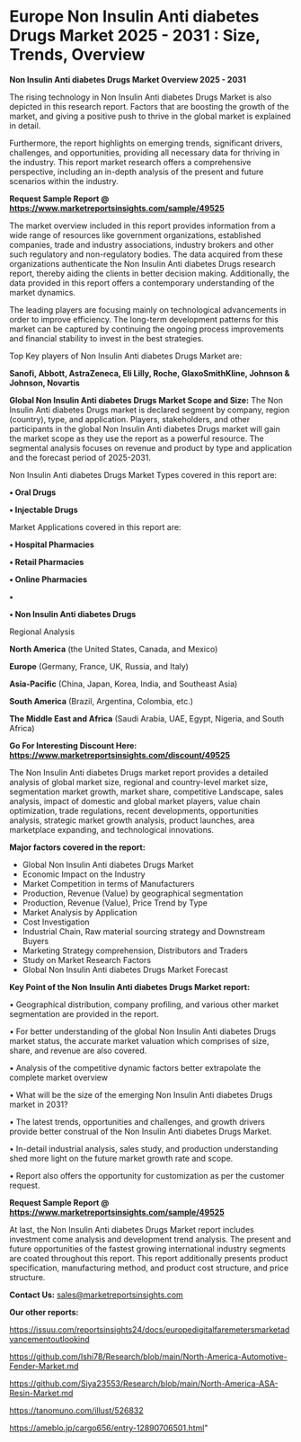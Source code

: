 # Europe Non Insulin Anti diabetes Drugs Market 2025 - 2031 : Size, Trends, Overview

<Strong> Non Insulin Anti diabetes Drugs Market Overview 2025 - 2031</strong>

The rising technology in Non Insulin Anti diabetes Drugs Market is also depicted in this research report. Factors that are boosting the growth of the market, and giving a positive push to thrive in the global market is explained in detail.

Furthermore, the report highlights on emerging trends, significant drivers, challenges, and opportunities, providing all necessary data for thriving in the industry. This report market research offers a comprehensive perspective, including an in-depth analysis of the present and future scenarios within the industry.

<strong>Request Sample Report @ <a href=https://www.marketreportsinsights.com/sample/49525>https://www.marketreportsinsights.com/sample/49525</a></strong>

The market overview included in this report provides information from a wide range of resources like government organizations, established companies, trade and industry associations, industry brokers and other such regulatory and non-regulatory bodies. The data acquired from these organizations authenticate the Non Insulin Anti diabetes Drugs research report, thereby aiding the clients in better decision making. Additionally, the data provided in this report offers a contemporary understanding of the market dynamics.

The leading players are focusing mainly on technological advancements in order to improve efficiency. The long-term development patterns for this market can be captured by continuing the ongoing process improvements and financial stability to invest in the best strategies.

Top Key players of Non Insulin Anti diabetes Drugs Market are:

<strong>Sanofi, Abbott, AstraZeneca, Eli Lilly, Roche, GlaxoSmithKline, Johnson & Johnson, Novartis</strong>

<strong><b>Global Non Insulin Anti diabetes Drugs Market Scope and Size:</b></strong>
The Non Insulin Anti diabetes Drugs market is declared segment by company, region (country), type, and application. Players, stakeholders, and other participants in the global Non Insulin Anti diabetes Drugs market will gain the market scope as they use the report as a powerful resource. The segmental analysis focuses on revenue and product by type and application and the forecast period of 2025-2031.

Non Insulin Anti diabetes Drugs Market Types covered in this report are:

<strong>•  Oral Drugs

•  Injectable Drugs</strong>

Market Applications covered in this report are:

<strong>•  Hospital Pharmacies

•  Retail Pharmacies

•  Online Pharmacies

•  

•  Non Insulin Anti diabetes Drugs</strong> 

Regional Analysis

<strong>North America</strong> (the United States, Canada, and Mexico)

<strong>Europe</strong> (Germany, France, UK, Russia, and Italy)

<strong>Asia-Pacific</strong> (China, Japan, Korea, India, and Southeast Asia)

<strong>South America</strong> (Brazil, Argentina, Colombia, etc.)

<strong>The Middle East and Africa</strong> (Saudi Arabia, UAE, Egypt, Nigeria, and South Africa)

<strong>Go For Interesting Discount Here: <a href=https://www.marketreportsinsights.com/discount/49525>https://www.marketreportsinsights.com/discount/49525</a></strong>

The Non Insulin Anti diabetes Drugs market report provides a detailed analysis of global market size, regional and country-level market size, segmentation market growth, market share, competitive Landscape, sales analysis, impact of domestic and global market players, value chain optimization, trade regulations, recent developments, opportunities analysis, strategic market growth analysis, product launches, area marketplace expanding, and technological innovations.

<strong><b>Major factors covered in the report:</b></strong>
<ul>
  <li>Global Non Insulin Anti diabetes Drugs Market </li>
  <li>Economic Impact on the Industry</li>
  <li>Market Competition in terms of Manufacturers</li>
  <li>Production, Revenue (Value) by geographical segmentation</li>
  <li>Production, Revenue (Value), Price Trend by Type</li>
  <li>Market Analysis by Application</li>
  <li>Cost Investigation</li>
  <li>Industrial Chain, Raw material sourcing strategy and Downstream Buyers</li>
  <li>Marketing Strategy comprehension, Distributors and Traders</li>
  <li>Study on Market Research Factors</li>
  <li>Global Non Insulin Anti diabetes Drugs Market Forecast</li>
</ul>

<strong><b>Key Point of the Non Insulin Anti diabetes Drugs Market report:</b></strong>

• Geographical distribution, company profiling, and various other market segmentation are provided in the report.

• For better understanding of the global Non Insulin Anti diabetes Drugs market status, the accurate market valuation which comprises of size, share, and revenue are also covered.

• Analysis of the competitive dynamic factors better extrapolate the complete market overview

• What will be the size of the emerging Non Insulin Anti diabetes Drugs market in 2031?

• The latest trends, opportunities and challenges, and growth drivers provide better construal of the Non Insulin Anti diabetes Drugs Market.

• In-detail industrial analysis, sales study, and production understanding shed more light on the future market growth rate and scope.

• Report also offers the opportunity for customization as per the customer request.

<strong>Request Sample Report @ <a href=https://www.marketreportsinsights.com/sample/49525>https://www.marketreportsinsights.com/sample/49525</a></strong>

At last, the Non Insulin Anti diabetes Drugs Market report includes investment come analysis and development trend analysis. The present and future opportunities of the fastest growing international industry segments are coated throughout this report. This report additionally presents product specification, manufacturing method, and product cost structure, and price structure.

<strong>Contact Us:</strong>
sales@marketreportsinsights.com

<strong>Our other reports:</strong>

<a href=https://issuu.com/reportsinsights24/docs/europedigitalfaremetersmarketadvancementoutlookind>https://issuu.com/reportsinsights24/docs/europedigitalfaremetersmarketadvancementoutlookind</a>

<a href=https://github.com/Ishi78/Research/blob/main/North-America-Automotive-Fender-Market.md>https://github.com/Ishi78/Research/blob/main/North-America-Automotive-Fender-Market.md</a>

<a href=https://github.com/Siya23553/Research/blob/main/North-America-ASA-Resin-Market.md>https://github.com/Siya23553/Research/blob/main/North-America-ASA-Resin-Market.md</a>

<a href=https://tanomuno.com/illust/526832>https://tanomuno.com/illust/526832</a>

<a href=https://ameblo.jp/cargo656/entry-12890706501.html>https://ameblo.jp/cargo656/entry-12890706501.html</a>"
